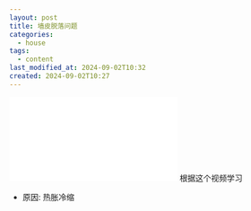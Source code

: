 ```yaml
---
layout: post
title: 墙皮脱落问题
categories:
  - house
tags:
  - content
last_modified_at: 2024-09-02T10:32
created: 2024-09-02T10:27
---
```


<iframe src="//player.bilibili.com/player.html?isOutside=true&aid=1156485534&bvid=BV1jZ421K77t&cid=1659181462&p=1" scrolling="no" border="0" frameborder="no" framespacing="0" allowfullscreen="true"></iframe>
根据这个视频学习

- 原因: 热胀冷缩

